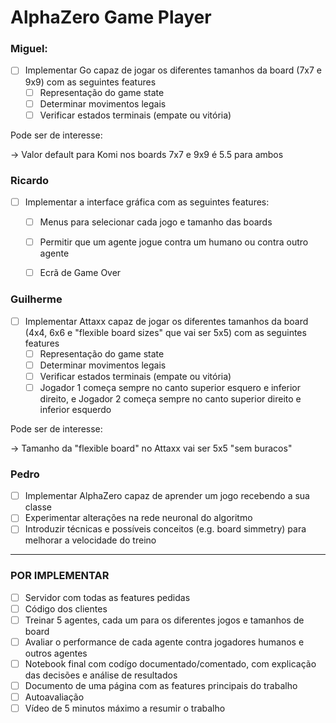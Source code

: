 # AlphaZero Game Player

### Miguel:
- [ ] Implementar Go capaz de jogar os diferentes tamanhos da board (7x7 e 9x9) com as seguintes features
  - [ ] Representação do game state
  - [ ] Determinar movimentos legais
  - [ ] Verificar estados terminais (empate ou vitória)

Pode ser de interesse:

-> Valor default para Komi nos boards 7x7 e 9x9 é 5.5 para ambos

### Ricardo
- [ ] Implementar a interface gráfica com as seguintes features:
  - [ ] Menus para selecionar cada jogo e tamanho das boards
  - [ ] Permitir que um agente jogue contra um humano ou contra outro agente
  - [ ] Ecrã de Game Over



### Guilherme
- [ ] Implementar Attaxx capaz de jogar os diferentes tamanhos da board (4x4, 6x6 e "flexible board sizes" que vai ser 5x5) com as seguintes features
  - [ ] Representação do game state
  - [ ] Determinar movimentos legais
  - [ ] Verificar estados terminais (empate ou vitória)
  - [ ] Jogador 1 começa sempre no canto superior esquero e inferior direito, e Jogador 2 começa sempre no canto superior direito e inferior esquerdo

Pode ser de interesse:

-> Tamanho da "flexible board" no Attaxx vai ser 5x5 "sem buracos"

### Pedro
- [ ] Implementar AlphaZero capaz de aprender um jogo recebendo a sua classe
- [ ] Experimentar alterações na rede neuronal do algoritmo
- [ ] Introduzir técnicas e possíveis conceitos (e.g. board simmetry) para melhorar a velocidade do treino

---
### POR IMPLEMENTAR
- [ ] Servidor com todas as features pedidas
- [ ] Código dos clientes
- [ ] Treinar 5 agentes, cada um para os diferentes jogos e tamanhos de board
- [ ] Avaliar o performance de cada agente contra jogadores humanos e outros agentes
- [ ] Notebook final com codígo documentado/comentado, com explicação das decisões e análise de resultados
- [ ] Documento de uma página com as features principais do trabalho
- [ ] Autoavaliação
- [ ] Vídeo de 5 minutos máximo a resumir o trabalho
